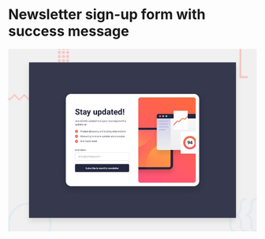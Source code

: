 #  Newsletter sign-up form with success message

![Design preview for the Newsletter sign-up form with success message](/public/desktop-preview.jpg)
